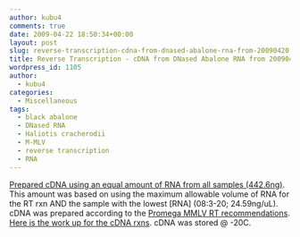 ```yaml
---
author: kubu4
comments: true
date: 2009-04-22 18:50:34+00:00
layout: post
slug: reverse-transcription-cdna-from-dnased-abalone-rna-from-20090420
title: Reverse Transcription - cDNA from DNased Abalone RNA from 20090420
wordpress_id: 1105
author:
  - kubu4
categories:
  - Miscellaneous
tags:
  - black abalone
  - DNased RNA
  - Haliotis cracherodii
  - M-MLV
  - reverse transcription
  - RNA
---
```


[Prepared cDNA using an equal amount of RNA from all samples (442.6ng)](https://spreadsheets.google.com/ccc?key=0AmS_90rPaQMzcHdyU1d0MDVMLWphMFdTOHUwVHFqWnc&hl=en). This amount was based on using the maximum allowable volume of RNA for the RT rxn AND the sample with the lowest [RNA] (08:3-20; 24.59ng/uL). cDNA was prepared according to the [Promega MMLV RT recommendations](http://genefish.fish.washington.edu/Protocols:Information%20Sheets/Product%20Information%20Sheets/Promega%20-%20MMLV%20RT.pdf). [Here is the work up for the cDNA rxns](http://eagle.fish.washington.edu/Arabidopsis/Notebook%20Workup%20Files/20090422-01.jpg). cDNA was stored @ -20C.
